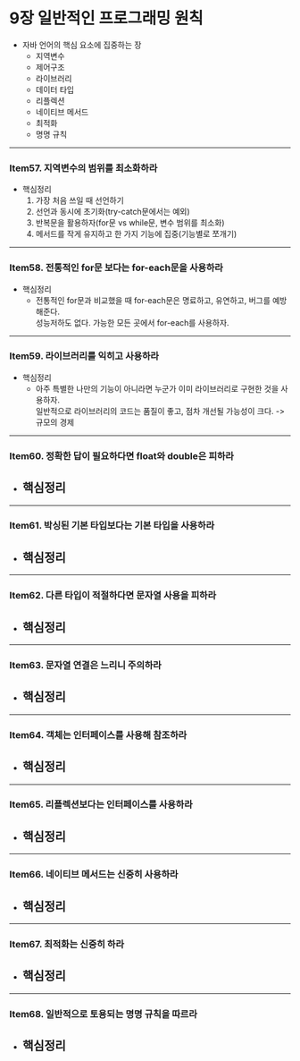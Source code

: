 # 9장 일반적인 프로그래밍 원칙
- 자바 언어의 핵심 요소에 집중하는 장
    - 지역변수
    - 제어구조
    - 라이브러리
    - 데이터 타입
    - 리플렉션
    - 네이티브 메서드
    - 최적화
    - 명명 규칙
    
---
### Item57. 지역변수의 범위를 최소화하라
- 핵심정리
    1. 가장 처음 쓰일 때 선언하기
    2. 선언과 동시에 초기화(try-catch문에서는 예외)
    3. 반복문을 활용하자(for문 vs while문, 변수 범위를 최소화)
    4. 메서드를 작게 유지하고 한 가지 기능에 집중(기능별로 쪼개기)
    
---
### Item58. 전통적인 for문 보다는 for-each문을 사용하라
- 핵심정리
    - 전통적인 for문과 비교했을 때 for-each문은 명료하고, 유연하고, 버그를 예방해준다.   
      성능저하도 없다. 가능한 모든 곳에서 for-each를 사용하자.

---
### Item59. 라이브러리를 익히고 사용하라
- 핵심정리
    - 아주 특별한 나만의 기능이 아니라면 누군가 이미 라이브러리로 구현한 것을 사용하자.   
      일반적으로 라이브러리의 코드는 품질이 좋고, 점차 개선될 가능성이 크다.
      -> 규모의 경제

---
### Item60. 정확한 답이 필요하다면 float와 double은 피하라
- 핵심정리
    - 
    

---
### Item61. 박싱된 기본 타입보다는 기본 타입을 사용하라
- 핵심정리
    - 
    

---
### Item62. 다른 타입이 적절하다면 문자열 사용을 피하라
- 핵심정리
    - 

---
### Item63. 문자열 연결은 느리니 주의하라
- 핵심정리
    - 
    
---
### Item64. 객체는 인터페이스를 사용해 참조하라
- 핵심정리
    - 
    
    
---
### Item65. 리플렉션보다는 인터페이스를 사용하라
- 핵심정리
    - 
    
    
---
### Item66. 네이티브 메서드는 신중히 사용하라
- 핵심정리
    - 
    
    
---
### Item67. 최적화는 신중히 하라
- 핵심정리
    - 
    
    
---
### Item68. 일반적으로 토용되는 명명 규칙을 따르라
- 핵심정리
    - 